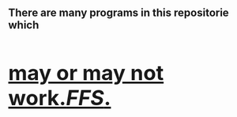 <h2>There are many programs in this repositorie which <u><h1>may or may not work.<i>FFS</i>.</h1></u><h2>
